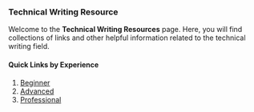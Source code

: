 ### Technical Writing Resource
Welcome to the __Technical Writing Resources__ page. Here, you will find collections of links
and other helpful information related to the technical writing field.

#### Quick Links by Experience
1. [Beginner](docs/Beginner.md)
2. [Advanced](docs/Advanced.md)
3. [Professional](docs/Professional.md)


